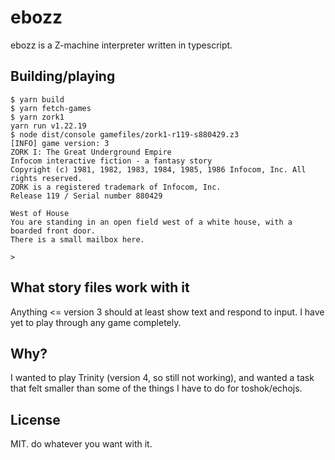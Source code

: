 # ebozz

ebozz is a Z-machine interpreter written in typescript.

## Building/playing

```
$ yarn build
$ yarn fetch-games
$ yarn zork1
yarn run v1.22.19
$ node dist/console gamefiles/zork1-r119-s880429.z3
[INFO] game version: 3
ZORK I: The Great Underground Empire
Infocom interactive fiction - a fantasy story
Copyright (c) 1981, 1982, 1983, 1984, 1985, 1986 Infocom, Inc. All rights reserved.
ZORK is a registered trademark of Infocom, Inc.
Release 119 / Serial number 880429

West of House
You are standing in an open field west of a white house, with a boarded front door.
There is a small mailbox here.

>
```

## What story files work with it

Anything <= version 3 should at least show text and respond to input.  I have yet to play through any game completely.

## Why?

I wanted to play Trinity (version 4, so still not working), and wanted a task that felt smaller than some of the things I have to do for toshok/echojs.

## License

MIT.  do whatever you want with it.

